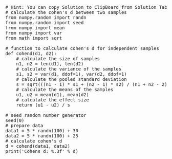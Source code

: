 <pre class="file" data-target="clipboard">
# Hint: You can copy Solution to ClipBoard from Solution Tab in Step 3
# calculate the cohen's d between two samples
from numpy.random import randn
from numpy.random import seed
from numpy import mean
from numpy import var
from math import sqrt

# function to calculate cohen's d for independent samples
def cohend(d1, d2):
	# calculate the size of samples
	n1, n2 = len(d1), len(d2)
	# calculate the variance of the samples
	s1, s2 = var(d1, ddof=1), var(d2, ddof=1)
	# calculate the pooled standard deviation
	s = sqrt(((n1 - 1) * s1 + (n2 - 1) * s2) / (n1 + n2 - 2))
	# calculate the means of the samples
	u1, u2 = mean(d1), mean(d2)
	# calculate the effect size
	return (u1 - u2) / s

# seed random number generator
seed(0)
# prepare data
data1 = 5 * randn(100) + 30
data2 = 5 * randn(100) + 25
# calculate cohen's d
d = cohend(data1, data2)
print('Cohens d: %.3f' % d)
</pre>
